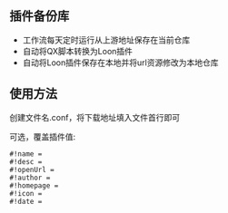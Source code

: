 ## 插件备份库
* 工作流每天定时运行从上游地址保存在当前仓库
* 自动将QX脚本转换为Loon插件
* 自动将Loon插件保存在本地并将url资源修改为本地仓库

## 使用方法
创建文件名.conf，将下载地址填入文件首行即可

可选，覆盖插件值:
```
#!name = 
#!desc = 
#!openUrl = 
#!author = 
#!homepage =
#!icon = 
#!date = 
```